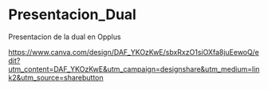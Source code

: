 # Presentacion_Dual
Presentacion de la dual en Opplus

https://www.canva.com/design/DAF_YKOzKwE/sbxRxzO1siOXfa8juEewoQ/edit?utm_content=DAF_YKOzKwE&utm_campaign=designshare&utm_medium=link2&utm_source=sharebutton
